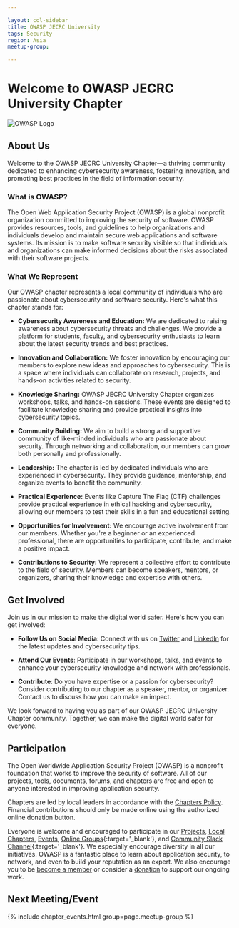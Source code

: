 ```yaml
---

layout: col-sidebar
title: OWASP JECRC University
tags: Security
region: Asia
meetup-group:

---
```

# Welcome to OWASP JECRC University Chapter

![OWASP Logo]([owasp-logo.png](https://i.imgur.com/029d3MB.png))

## About Us

Welcome to the OWASP JECRC University Chapter—a thriving community dedicated to enhancing cybersecurity awareness, fostering innovation, and promoting best practices in the field of information security.

### What is OWASP?

The Open Web Application Security Project (OWASP) is a global nonprofit organization committed to improving the security of software. OWASP provides resources, tools, and guidelines to help organizations and individuals develop and maintain secure web applications and software systems. Its mission is to make software security visible so that individuals and organizations can make informed decisions about the risks associated with their software projects.

### What We Represent

Our OWASP chapter represents a local community of individuals who are passionate about cybersecurity and software security. Here's what this chapter stands for:

- **Cybersecurity Awareness and Education:** We are dedicated to raising awareness about cybersecurity threats and challenges. We provide a platform for students, faculty, and cybersecurity enthusiasts to learn about the latest security trends and best practices.

- **Innovation and Collaboration:** We foster innovation by encouraging our members to explore new ideas and approaches to cybersecurity. This is a space where individuals can collaborate on research, projects, and hands-on activities related to security.

- **Knowledge Sharing:** OWASP JECRC University Chapter organizes workshops, talks, and hands-on sessions. These events are designed to facilitate knowledge sharing and provide practical insights into cybersecurity topics.

- **Community Building:** We aim to build a strong and supportive community of like-minded individuals who are passionate about security. Through networking and collaboration, our members can grow both personally and professionally.

- **Leadership:** The chapter is led by dedicated individuals who are experienced in cybersecurity. They provide guidance, mentorship, and organize events to benefit the community.

- **Practical Experience:** Events like Capture The Flag (CTF) challenges provide practical experience in ethical hacking and cybersecurity, allowing our members to test their skills in a fun and educational setting.

- **Opportunities for Involvement:** We encourage active involvement from our members. Whether you're a beginner or an experienced professional, there are opportunities to participate, contribute, and make a positive impact.

- **Contributions to Security:** We represent a collective effort to contribute to the field of security. Members can become speakers, mentors, or organizers, sharing their knowledge and expertise with others.

## Get Involved

Join us in our mission to make the digital world safer. Here's how you can get involved:

- **Follow Us on Social Media**: Connect with us on [Twitter](link-to-twitter) and [LinkedIn](link-to-linkedin) for the latest updates and cybersecurity tips.

- **Attend Our Events**: Participate in our workshops, talks, and events to enhance your cybersecurity knowledge and network with professionals.

- **Contribute**: Do you have expertise or a passion for cybersecurity? Consider contributing to our chapter as a speaker, mentor, or organizer. Contact us to discuss how you can make an impact.

We look forward to having you as part of our OWASP JECRC University Chapter community. Together, we can make the digital world safer for everyone.

## Participation
The Open Worldwide Application Security Project (OWASP) is a nonprofit foundation that works to improve the security of software. All of our projects, tools, documents, forums, and chapters are free and open to anyone interested in improving application security. 

Chapters are led by local leaders in accordance with the [Chapters Policy](/www-policy/operational/chapters). Financial contributions should only be made online using the authorized online donation button. 

Everyone is welcome and encouraged to participate in our [Projects](/projects/), [Local Chapters](/chapters/), [Events](/events/), [Online Groups](https://groups.google.com/a/owasp.com/){:target='_blank'}, and [Community Slack Channel](https://owasp.slack.com/){:target='_blank'}. We especially encourage diversity in all our initiatives. OWASP is a fantastic place to learn about application security, to network, and even to build your reputation as an expert. We also encourage you to be [become a member](/membership/) or consider a [donation](/donate/) to support our ongoing work.

Next Meeting/Event
---------------------
{% include chapter_events.html group=page.meetup-group %}
